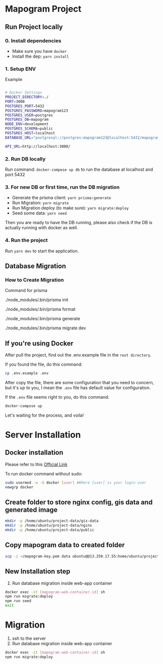 # Mapogram Project

## Run Project locally

### 0. Install dependencies

- Make sure you have `docker`
- Install the dep: `yarn install`

### 1. Setup ENV

Example

```bash

# Docker Settings
PROJECT_DIRECTORY=./
PORT=3000
POSTGRES_PORT=5432
POSTGRES_PASSWORD=mapogram123
POSTGRES_USER=postgres
POSTGRES_DB=mapogram
NODE_ENV=development
POSTGRES_SCHEMA=public
POSTGRES_HOST=localhost
DATABASE_URL="postgresql://postgres:mapogram123@localhost:5432/mapogram?schema=public"

API_URL=http://localhost:3000/

```

### 2. Run DB locally

Run command: `docker-compose up db` to run the database at localhost and port 5432

### 3. For new DB or first time, run the DB migration

- Generate the prisma client: `yarn prisma:generate`
- Run Migration: `yarn migrate`
- Run Migration deploy (to make sure): `yarn migrate:deploy`
- Seed some data: `yarn seed`

Then you are ready to have the DB running, please also check if the DB is actually running with docker as well.

### 4. Run the project

Run `yarn dev` to start the application.

## Database Migration

### How to Create Migration


Command for prisma

 ./node_modules/.bin/prisma init  

 ./node_modules/.bin/prisma format   

./node_modules/.bin/prisma generate   

./node_modules/.bin/prisma migrate dev  

## If you're using Docker

After pull the project, find out the .env.example file in the `root directory`.

If you found the file, do this command:

```bash
cp .env.example .env
```

After copy the file, there are some configuration that you need to concern, but it's up to you, I mean the `.env` file has default value for configuration.

If the `.env` file seems right to you, do this command:

```bash
docker-compose up 
```
Let's waiting for the process, and voila!

# Server Installation

## Docker installation
Please refer to this [Official Link](https://docs.docker.com/engine/install/ubuntu/)

To run docker command without sudo:
```bash
sudo usermod -a -G docker [user] #Where [user] is your login user
newgrp docker
```

## Create folder to store nginx config, gis data and generated image
```bash
mkdir -p /home/ubuntu/project-data/gis-data
mkdir -p /home/ubuntu/project-data/nginx
mkdir -p /home/ubuntu/project-data/public
```

## Copy mapogram data to created folder
```bash
scp -i ~/mapogram-key.pem data ubuntu@@13.250.17.55:home/ubuntu/project-data/gis-data
```

## New Installation step
1. Run database migration inside web-app container
```bash
docker exec -it [mapogram-web-container-id] sh
npm run migrate:deploy
npm run seed
exit
```

# Migration
1. ssh to the server
1. Run database migration inside web-app container
```bash
docker exec -it [mapogram-web-container-id] sh
npm run migrate:deploy
```